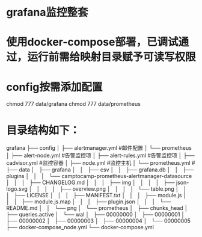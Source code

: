 # grafana监控整套
# 使用docker-compose部署，已调试通过，运行前需给映射目录赋予可读写权限
# config按需添加配置
  chmod  777 data/grafana
  chmod  777 data/prometheus

# 目录结构如下：
grafana
├── config
│   ├── alertmanager.yml          #邮件配置
│   └── prometheus
│       ├── alert-node.yml        #告警监控项
│       ├── alert-rules.yml       #告警监控项
│       ├── cadvisor.yml          #监控容器
│       ├── node.yml              #监控主机
│       └── prometheus.yml        #
├── data
│   ├── grafana
│   │   ├── csv
│   │   ├── grafana.db
│   │   ├── plugins
│   │   │   └── camptocamp-prometheus-alertmanager-datasource
│   │   │       ├── CHANGELOG.md
│   │   │       ├── img
│   │   │       │   ├── json-logo.svg
│   │   │       │   ├── overview.png
│   │   │       │   └── table.png
│   │   │       ├── LICENSE
│   │   │       ├── MANIFEST.txt
│   │   │       ├── module.js
│   │   │       ├── module.js.map
│   │   │       ├── plugin.json
│   │   │       └── README.md
│   │   └── png
│   └── prometheus
│       ├── chunks_head
│       ├── queries.active
│       └── wal
│           ├── 00000000
│           ├── 00000001
│           ├── 00000002
│           ├── 00000003
│           ├── 00000004
│           └── 00000005
├── docker-compose_node.yml
└── docker-compose.yml






